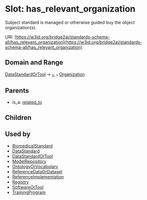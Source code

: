 
# Slot: has_relevant_organization

Subject standard is managed or otherwise guided buy the object organization(s).

URI: [https://w3id.org/bridge2ai/standards-schema-all/has_relevant_organization](https://w3id.org/bridge2ai/standards-schema-all/has_relevant_organization)


## Domain and Range

[DataStandardOrTool](DataStandardOrTool.md) &#8594;  <sub>0..\*</sub> [Organization](Organization.md)

## Parents

 *  is_a: [related_to](related_to.md)

## Children


## Used by

 * [BiomedicalStandard](BiomedicalStandard.md)
 * [DataStandard](DataStandard.md)
 * [DataStandardOrTool](DataStandardOrTool.md)
 * [ModelRepository](ModelRepository.md)
 * [OntologyOrVocabulary](OntologyOrVocabulary.md)
 * [ReferenceDataOrDataset](ReferenceDataOrDataset.md)
 * [ReferenceImplementation](ReferenceImplementation.md)
 * [Registry](Registry.md)
 * [SoftwareOrTool](SoftwareOrTool.md)
 * [TrainingProgram](TrainingProgram.md)
